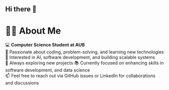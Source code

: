 ## Hi there 👋

# 👨‍💻 About Me

💻 **Computer Science Student at AUB**  
🔧 Passionate about coding, problem-solving, and learning new technologies  
🚀 Interested in AI, software development, and building scalable systems  
🌱 Always exploring new projects 
📚 Currently focused on enhancing skills in software development, and data science  
📫 Feel free to reach out via GitHub issues or LinkedIn for collaborations and discussions  
